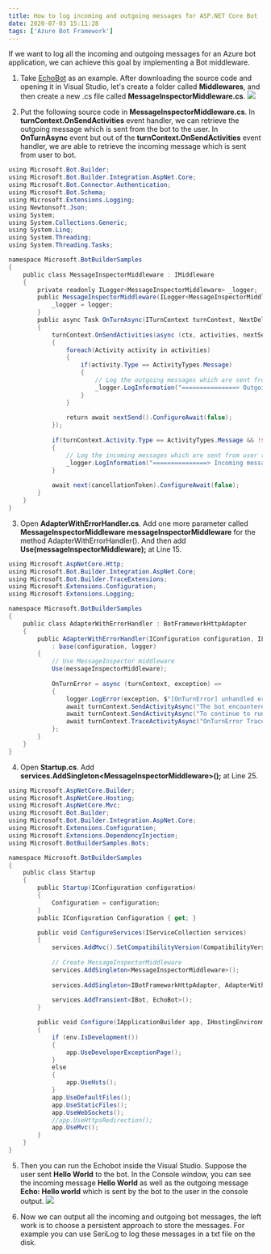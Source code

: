 ```yaml
---
title: How to log incoming and outgoing messages for ASP.NET Core Bot
date: 2020-07-03 15:11:28
tags: ['Azure Bot Framework']
---
```

If we want to log all the incoming and outgoing messages for an Azure bot application, we can achieve this goal by implementing a Bot middleware.
<!-- more -->

1. Take [EchoBot](https://github.com/microsoft/BotBuilder-Samples/tree/master/samples/csharp_dotnetcore/02.echo-bot) as an example. After downloading the source code and opening it in Visual Studio, let's create a folder called **Middlewares**, and then create a new .cs file called **MessageInspectorMiddleware.cs**.
![](/images/How_to_log_incoming_and_outgoing_messages_for_aspnetcore_bot/img001.png)


2. Put the following source code in **MessageInspectorMiddleware.cs**. In **turnContext.OnSendActivities** event handler, we can retrieve the outgoing message which is sent from the bot to the user. In **OnTurnAsync** event but out of the **turnContext.OnSendActivities** event handler, we are able to retrieve the incoming message which is sent from user to bot.
``` CS
using Microsoft.Bot.Builder;
using Microsoft.Bot.Builder.Integration.AspNet.Core;
using Microsoft.Bot.Connector.Authentication;
using Microsoft.Bot.Schema;
using Microsoft.Extensions.Logging;
using Newtonsoft.Json;
using System;
using System.Collections.Generic;
using System.Linq;
using System.Threading;
using System.Threading.Tasks;

namespace Microsoft.BotBuilderSamples
{
    public class MessageInspectorMiddleware : IMiddleware
    {
        private readonly ILogger<MessageInspectorMiddleware> _logger;
        public MessageInspectorMiddleware(ILogger<MessageInspectorMiddleware> logger = null) {
            _logger = logger;
        }
        public async Task OnTurnAsync(ITurnContext turnContext, NextDelegate next, CancellationToken cancellationToken = default)
        {
            turnContext.OnSendActivities(async (ctx, activities, nextSend) => 
            {
                foreach(Activity activity in activities)
                {
                    if(activity.Type == ActivityTypes.Message)
                    {
                        // Log the outgoing messages which are sent from bot to user.
                        _logger.LogInformation("===============> Outgoing message: " + JsonConvert.SerializeObject(activity));
                    }
                }
                
                return await nextSend().ConfigureAwait(false);
            });
			
            if(turnContext.Activity.Type == ActivityTypes.Message && !string.IsNullOrEmpty(turnContext.Activity.Text))
            {
                // Log the incoming messages which are sent from user to bot.
                _logger.LogInformation("===============> Incoming message: " + JsonConvert.SerializeObject(turnContext.Activity));
            }
			
            await next(cancellationToken).ConfigureAwait(false);
        }
    }
}
```


3. Open **AdapterWithErrorHandler.cs**. Add one more parameter called **MessageInspectorMiddleware messageInspectorMiddleware** for the method AdapterWithErrorHandler(). And then add **Use(messageInspectorMiddleware);** at Line 15.
``` CS
using Microsoft.AspNetCore.Http;
using Microsoft.Bot.Builder.Integration.AspNet.Core;
using Microsoft.Bot.Builder.TraceExtensions;
using Microsoft.Extensions.Configuration;
using Microsoft.Extensions.Logging;

namespace Microsoft.BotBuilderSamples
{
    public class AdapterWithErrorHandler : BotFrameworkHttpAdapter
    {
        public AdapterWithErrorHandler(IConfiguration configuration, ILogger<BotFrameworkHttpAdapter> logger, MessageInspectorMiddleware messageInspectorMiddleware)
            : base(configuration, logger)
        {
            // Use MessageInspector middleware
            Use(messageInspectorMiddleware);
            
            OnTurnError = async (turnContext, exception) =>
            {
                logger.LogError(exception, $"[OnTurnError] unhandled error : {exception.Message}");
                await turnContext.SendActivityAsync("The bot encountered an error or bug.");
                await turnContext.SendActivityAsync("To continue to run this bot, please fix the bot source code.");
                await turnContext.TraceActivityAsync("OnTurnError Trace", exception.Message, "https://www.botframework.com/schemas/error", "TurnError");
            };
        }
    }
}
```


4. Open **Startup.cs**. Add **services.AddSingleton\<MessageInspectorMiddleware\>();** at Line 25.
``` CS
using Microsoft.AspNetCore.Builder;
using Microsoft.AspNetCore.Hosting;
using Microsoft.AspNetCore.Mvc;
using Microsoft.Bot.Builder;
using Microsoft.Bot.Builder.Integration.AspNet.Core;
using Microsoft.Extensions.Configuration;
using Microsoft.Extensions.DependencyInjection;
using Microsoft.BotBuilderSamples.Bots;

namespace Microsoft.BotBuilderSamples
{
    public class Startup
    {
        public Startup(IConfiguration configuration)
        {
            Configuration = configuration;
        }
        public IConfiguration Configuration { get; }

        public void ConfigureServices(IServiceCollection services)
        {
            services.AddMvc().SetCompatibilityVersion(CompatibilityVersion.Version_2_1);
			
            // Create MessageInspectorMiddleware
            services.AddSingleton<MessageInspectorMiddleware>();
			
            services.AddSingleton<IBotFrameworkHttpAdapter, AdapterWithErrorHandler>();
			
            services.AddTransient<IBot, EchoBot>();
        }

        public void Configure(IApplicationBuilder app, IHostingEnvironment env)
        {
            if (env.IsDevelopment())
            {
                app.UseDeveloperExceptionPage();
            }
            else
            {
                app.UseHsts();
            }
            app.UseDefaultFiles();
            app.UseStaticFiles();
            app.UseWebSockets();
            //app.UseHttpsRedirection();
            app.UseMvc();
        }
    }
}

```


5. Then you can run the Echobot inside the Visual Studio. Suppose the user sent **Hello World** to the bot. In the Console window, you can see the incoming message **Hello World** as well as the outgoing message **Echo: Hello world** which is sent by the bot to the user in the console output. 
   ![](/images/How_to_log_incoming_and_outgoing_messages_for_aspnetcore_bot/img002.png)


6. Now we can output all the incoming and outgoing bot messages, the left work is to choose a persistent approach to store the messages. For example you can use SeriLog to log these messages in a txt file on the disk.